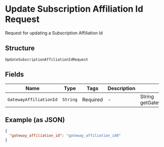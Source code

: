 
# Update Subscription Affiliation Id Request

Request for updating a Subscription Affiliation Id

## Structure

`UpdateSubscriptionAffiliationIdRequest`

## Fields

| Name | Type | Tags | Description | Getter | Setter |
|  --- | --- | --- | --- | --- | --- |
| `GatewayAffiliationId` | `String` | Required | - | String getGatewayAffiliationId() | setGatewayAffiliationId(String gatewayAffiliationId) |

## Example (as JSON)

```json
{
  "gateway_affiliation_id": "gateway_affiliation_id8"
}
```

